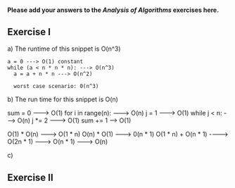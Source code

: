 #### Please add your answers to the ***Analysis of  Algorithms*** exercises here.

## Exercise I

a) The runtime of this snippet is O(n^3)
    
    a = 0 ---> O(1) constant
    while (a < n * n * n): ---> O(n^3)
      a = a + n * n ---> O(n^2)

      worst case scenario: 0(n^3)  


b) The run time for this snippet is O(n)

 sum = 0 ---> O(1)
    for i in range(n): ---> O(n)
      j = 1 ---> O(1)
      while j < n: ---> O(n)
        j *= 2 ---> O(1)
        sum += 1 --> O(1)

O(1) * O(n) ---> O(1 * n)
O(n) * O(1) ---> 0(n * 1)
O(1 * n) + O(n * 1) ----> O(2n * 1) ---> O(n * 1) ---> O(n)


c)

## Exercise II


